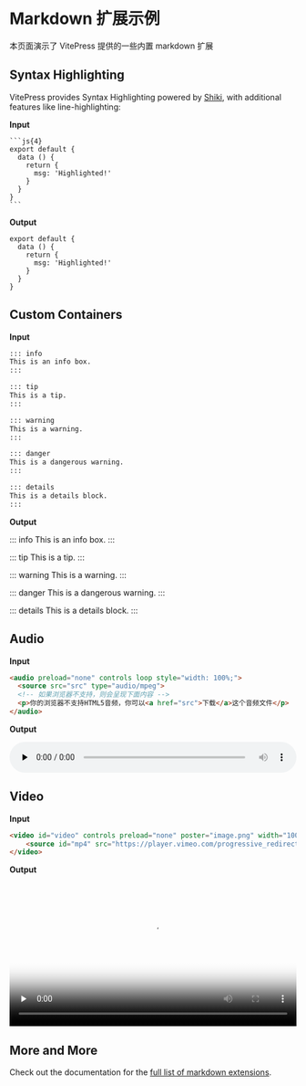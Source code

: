 # Markdown 扩展示例

本页面演示了 VitePress 提供的一些内置 markdown 扩展

## Syntax Highlighting

VitePress provides Syntax Highlighting powered by [Shiki](https://github.com/shikijs/shiki), with additional features like line-highlighting:

**Input**

````
```js{4}
export default {
  data () {
    return {
      msg: 'Highlighted!'
    }
  }
}
```
````

**Output**

```js{4}
export default {
  data () {
    return {
      msg: 'Highlighted!'
    }
  }
}
```

## Custom Containers

**Input**

```md
::: info
This is an info box.
:::

::: tip
This is a tip.
:::

::: warning
This is a warning.
:::

::: danger
This is a dangerous warning.
:::

::: details
This is a details block.
:::
```

**Output**

::: info
This is an info box.
:::

::: tip
This is a tip.
:::

::: warning
This is a warning.
:::

::: danger
This is a dangerous warning.
:::

::: details
This is a details block.
:::

## Audio

**Input**

```md
<audio preload="none" controls loop style="width: 100%;">
  <source src="src" type="audio/mpeg">
  <!-- 如果浏览器不支持，则会呈现下面内容 -->
  <p>你的浏览器不支持HTML5音频，你可以<a href="src">下载</a>这个音频文件</p>
</audio>
```

**Output**

<audio preload="none" controls loop style="width: 100%;">
  <source src="src" type="audio/mpeg">
  <!-- 如果浏览器不支持，则会呈现下面内容 -->
  <p>你的浏览器不支持HTML5音频，你可以<a href="src">下载</a>这个音频文件</p>
</audio>

## Video

**Input**

```md
<video id="video" controls preload="none" poster="image.png" width="100%">
    <source id="mp4" src="https://player.vimeo.com/progressive_redirect/playback/841374954/rendition/360p/file.mp4?loc=external&oauth2_token_id=57447761&signature=0f1da42c87a5ecd1f15ec24cac5d938d62bc64b308608ad37d784b4eb75fe9cc" type="video/mp4">
</video>
```

**Output**

<video id="video" controls preload="none" poster="image.png" width="100%">
    <source id="mp4" src="https://player.vimeo.com/progressive_redirect/playback/841374954/rendition/360p/file.mp4?loc=external&oauth2_token_id=57447761&signature=0f1da42c87a5ecd1f15ec24cac5d938d62bc64b308608ad37d784b4eb75fe9cc" type="video/mp4">
</video>

## More and More

Check out the documentation for the [full list of markdown extensions](https://vitepress.dev/guide/markdown).
